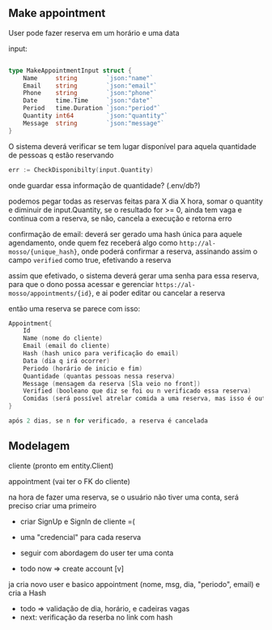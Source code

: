 ## Make appointment

User pode fazer reserva em um horário e uma data

input:

```go

type MakeAppointmentInput struct {
	Name     string        `json:"name"`
	Email    string        `json:"email"`
	Phone    string        `json:"phone"`
	Date     time.Time     `json:"date"`
	Period   time.Duration `json:"period"`
	Quantity int64         `json:"quantity"`
	Message  string        `json:"message"`
}
```

O sistema deverá verificar se tem lugar disponível para aquela quantidade de pessoas q estão reservando

```go
err := CheckDisponibilty(input.Quantity)
```

onde guardar essa informação de quantidade? (.env/db?)

podemos pegar todas as reservas feitas para X dia X hora, somar o quantity e diminuir de input.Quantity, se o resultado for >= 0, ainda tem vaga e continua com a reserva, se não, cancela a execução e retorna erro

confirmação de email:
deverá ser gerado uma hash única para aquele agendamento, onde quem fez receberá algo como
`http://al-mosso/{unique_hash}`, onde poderá confirmar a reserva,
assinando assim o campo `verified` como true, efetivando a reserva

assim que efetivado, o sistema deverá gerar uma senha para essa reserva, para que o dono possa acessar e gerenciar
`https://al-mosso/appointments/{id}`, e ai poder editar ou cancelar a reserva

então uma reserva se parece com isso:

```go
Appointment{
	Id
	Name (nome do cliente)
	Email (email do cliente)
	Hash (hash unico para verificação do email)
	Data (dia q irá ocorrer)
	Periodo (horário de inicio e fim)
	Quantidade (quantas pessoas nessa reserva)
	Message (mensagem da reserva [Sla veio no front])
	Verified (booleano que diz se foi ou n verificado essa reserva)
	Comidas (será possível atrelar comida a uma reserva, mas isso é outra função)
}

após 2 dias, se n for verificado, a reserva é cancelada


```

## Modelagem
cliente (pronto em entity.Client)

appointment (vai ter o FK do cliente)

na hora de fazer uma reserva, se o usuário não tiver uma conta, será preciso criar uma primeiro

* criar SignUp e SignIn de cliente  =( 
* uma "credencial" para cada reserva


* seguir com abordagem do user ter uma conta 
* todo now => create account [v]

ja cria novo user e basico appointment (nome, msg, dia, "periodo", email) e cria a Hash
* todo => validação de dia, horário, e cadeiras vagas
* next: verificação da reserba no link com hash


